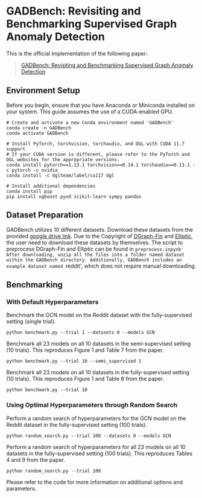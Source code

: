# GADBench: Revisiting and Benchmarking Supervised Graph Anomaly Detection

This is the official implementation of the following paper:

> [GADBench: Revisiting and Benchmarking Supervised Graph Anomaly Detection](https://arxiv.org/abs/2306.12251)

Environment Setup
---
Before you begin, ensure that you have Anaconda or Miniconda installed on your system. 
This guide assumes the use of a CUDA-enabled GPU.
```shell
# Create and activate a new Conda environment named 'GADBench'
conda create -n GADBench
conda activate GADBench

# Install PyTorch, torchvision, torchaudio, and DGL with CUDA 11.7 support
# If your CUDA version is different, please refer to the PyTorch and DGL websites for the appropriate versions.
conda install pytorch==1.13.1 torchvision==0.14.1 torchaudio==0.13.1 -c pytorch -c nvidia
conda install -c dglteam/label/cu117 dgl

# Install additional dependencies
conda install pip
pip install xgboost pyod scikit-learn sympy pandas
```

Dataset Preparation
---
GADBench utilizes 10 different datasets. 
Download these datasets from the provided [google drive link](https://drive.google.com/file/d/1txzXrzwBBAOEATXmfKzMUUKaXh6PJeR1/view?usp=sharing). 
Due to the Copyright of [DGraph-Fin](https://dgraph.xinye.com/introduction) and [Elliptic](https://www.kaggle.com/datasets/ellipticco/elliptic-data-set), the user need to download these datasets by themselves. 
The script to preprocess DGraph-Fin and Elliptic can be found in `preprocess.inpynb'
After downloading, unzip all the files into a folder named dataset within the GADBench directory.
Additionally, GADBench includes an example dataset named `reddit', which does not require manual downloading.

Benchmarking
---

### With Default Hyperparameters

Benchmark the GCN model on the Reddit dataset with the fully-supervised setting (single trial).
```
python benchmark.py --trial 1 --datasets 0 --models GCN
```
Benchmark all 23 models on all 10 datasets in the semi-supervised setting (10 trials). 
This reproduces Figure 1 and Table 7 from the paper.
```
python benchmark.py --trial 10 --semi_supervised 1
```
Benchmark all 23 models on all 10 datasets in the fully-supervised setting (10 trials). 
This reproduces Figure 1 and Table 8 from the paper.
```
python benchmark.py --trial 10
```


### Using Optimal Hyperparameters through Random Search


Perform a random search of hyperparameters for the GCN model on the Reddit dataset in the fully-supervised setting (100 trials).
```
python random_search.py --trial 100 --datasets 0 --models GCN
```
Perform a random search of hyperparameters for all 23 models on all 10 datasets in the fully-supervised setting (100 trials). 
This reproduces Tables 4 and 9 from the paper.

```
python random_search.py --trial 100
```
Please refer to the code for more information on additional options and parameters.




